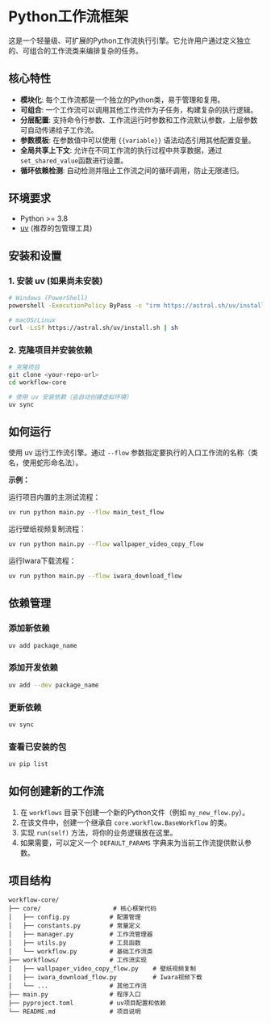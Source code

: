 # Python工作流框架

这是一个轻量级、可扩展的Python工作流执行引擎。它允许用户通过定义独立的、可组合的工作流类来编排复杂的任务。

## 核心特性

- **模块化**: 每个工作流都是一个独立的Python类，易于管理和复用。
- **可组合**: 一个工作流可以调用其他工作流作为子任务，构建复杂的执行逻辑。
- **分层配置**: 支持命令行参数、工作流运行时参数和工作流默认参数，上层参数可自动传递给子工作流。
- **参数模板**: 在参数值中可以使用 `{{variable}}` 语法动态引用其他配置变量。
- **全局共享上下文**: 允许在不同工作流的执行过程中共享数据，通过`set_shared_value`函数进行设置。
- **循环依赖检测**: 自动检测并阻止工作流之间的循环调用，防止无限递归。

## 环境要求

- Python >= 3.8
- [uv](https://docs.astral.sh/uv/) (推荐的包管理工具)

## 安装和设置

### 1. 安装 uv (如果尚未安装)

```bash
# Windows (PowerShell)
powershell -ExecutionPolicy ByPass -c "irm https://astral.sh/uv/install.ps1 | iex"

# macOS/Linux
curl -LsSf https://astral.sh/uv/install.sh | sh
```

### 2. 克隆项目并安装依赖

```bash
# 克隆项目
git clone <your-repo-url>
cd workflow-core

# 使用 uv 安装依赖（会自动创建虚拟环境）
uv sync
```

## 如何运行

使用 uv 运行工作流引擎。通过 `--flow` 参数指定要执行的入口工作流的名称（类名，使用蛇形命名法）。

**示例：**

运行项目内置的主测试流程：
```bash
uv run python main.py --flow main_test_flow
```

运行壁纸视频复制流程：
```bash
uv run python main.py --flow wallpaper_video_copy_flow
```

运行Iwara下载流程：
```bash
uv run python main.py --flow iwara_download_flow
```

## 依赖管理

### 添加新依赖
```bash
uv add package_name
```

### 添加开发依赖
```bash
uv add --dev package_name
```

### 更新依赖
```bash
uv sync
```

### 查看已安装的包
```bash
uv pip list
```

## 如何创建新的工作流

1. 在 `workflows` 目录下创建一个新的Python文件（例如 `my_new_flow.py`）。
2. 在该文件中，创建一个继承自 `core.workflow.BaseWorkflow` 的类。
3. 实现 `run(self)` 方法，将你的业务逻辑放在这里。
4. 如果需要，可以定义一个 `DEFAULT_PARAMS` 字典来为当前工作流提供默认参数。

## 项目结构

```
workflow-core/
├── core/                    # 核心框架代码
│   ├── config.py           # 配置管理
│   ├── constants.py        # 常量定义
│   ├── manager.py          # 工作流管理器
│   ├── utils.py            # 工具函数
│   └── workflow.py         # 基础工作流类
├── workflows/              # 工作流实现
│   ├── wallpaper_video_copy_flow.py    # 壁纸视频复制
│   ├── iwara_download_flow.py          # Iwara视频下载
│   └── ...                 # 其他工作流
├── main.py                 # 程序入口
├── pyproject.toml          # uv项目配置和依赖
└── README.md               # 项目说明
```